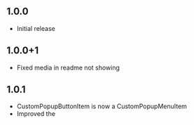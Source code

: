 ## 1.0.0

* Initial release

## 1.0.0+1

* Fixed media in readme not showing

## 1.0.1

* CustomPopupButtonItem is now a CustomPopupMenuItem
* Improved the 